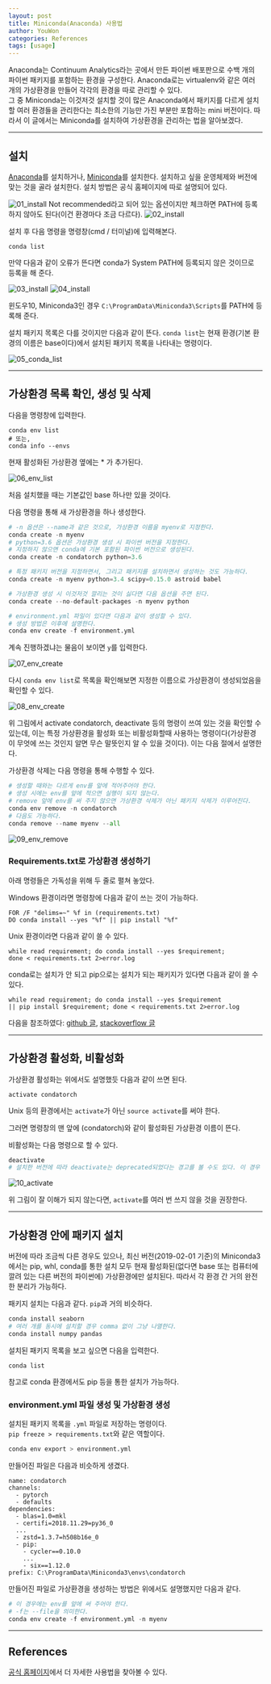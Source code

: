 ```yaml
---
layout: post
title: Miniconda(Anaconda) 사용법
author: YouWon
categories: References
tags: [usage]
---
```


Anaconda는 Continuum Analytics라는 곳에서 만든 파이썬 배포판으로 수백 개의 파이썬 패키지를 포함하는 환경을 구성한다. Anaconda로는 virtualenv와 같은 여러 개의 가상환경을 만들어 각각의 환경을 따로 관리할 수 있다.  
그 중 Miniconda는 이것저것 설치할 것이 많은 Anaconda에서 패키지를 다르게 설치할 여러 환경들을 관리한다는 최소한의 기능만 가진 부분만 포함하는 mini 버전이다. 따라서 이 글에서는 Miniconda를 설치하여 가상환경을 관리하는 법을 알아보겠다.

---

## 설치

[Anaconda](https://www.anaconda.com/distribution/#download-section)를 설치하거나, [Miniconda](https://conda.io/en/latest/miniconda.html)를 설치한다. 설치하고 싶을 운영체제와 버전에 맞는 것을 골라 설치한다. 설치 방법은 공식 홈페이지에 따로 설명되어 있다.

![01_install](/public/img/conda/2019-02-01-Miniconda-usage/01.PNG)
Not recommended라고 되어 있는 옵션이지만 체크하면 PATH에 등록하지 않아도 된다(이건 환경마다 조금 다르다).
![02_install](/public/img/conda/2019-02-01-Miniconda-usage/02.PNG)

설치 후 다음 명령을 명령창(cmd / 터미널)에 입력해본다.
```
conda list
```

만약 다음과 같이 오류가 뜬다면 conda가 System PATH에 등록되지 않은 것이므로 등록을 해 준다.

![03_install](/public/img/conda/2019-02-01-Miniconda-usage/03.PNG)
![04_install](/public/img/conda/2019-02-01-Miniconda-usage/04.PNG)

윈도우10, Miniconda3인 경우 `C:\ProgramData\Miniconda3\Scripts`를 PATH에 등록해 준다.

설치 패키지 목록은 다를 것이지만 다음과 같이 뜬다. `conda list`는 현재 환경(기본 환경의 이름은 base이다)에서 설치된 패키지 목록을 나타내는 명령이다.

![05_conda_list](/public/img/conda/2019-02-01-Miniconda-usage/05.PNG)

---

## 가상환경 목록 확인, 생성 및 삭제

다음을 명령창에 입력한다.
```
conda env list
# 또는,
conda info --envs
```

현재 활성화된 가상환경 옆에는 * 가 추가된다.

![06_env_list](/public/img/conda/2019-02-01-Miniconda-usage/06.PNG)

처음 설치했을 때는 기본값인 base 하나만 있을 것이다. 

다음 명령을 통해 새 가상환경을 하나 생성한다.
```python
# -n 옵션은 --name과 같은 것으로, 가상환경 이름을 myenv로 지정한다.
conda create -n myenv
# python=3.6 옵션은 가상환경 생성 시 파이썬 버전을 지정한다.
# 지정하지 않으면 conda에 기본 포함된 파이썬 버전으로 생성된다.
conda create -n condatorch python=3.6

# 특정 패키지 버전을 지정하면서, 그리고 패키지를 설치하면서 생성하는 것도 가능하다.
conda create -n myenv python=3.4 scipy=0.15.0 astroid babel

# 가상환경 생성 시 이것저것 깔리는 것이 싫다면 다음 옵션을 주면 된다.
conda create --no-default-packages -n myenv python

# environment.yml 파일이 있다면 다음과 같이 생성할 수 있다.
# 생성 방법은 이후에 설명한다.
conda env create -f environment.yml
```

계속 진행하겠냐는 물음이 보이면 `y`를 입력한다.

![07_env_create](/public/img/conda/2019-02-01-Miniconda-usage/07.PNG)

다시 `conda env list`로 목록을 확인해보면 지정한 이름으로 가상환경이 생성되었음을 확인할 수 있다.

![08_env_create](/public/img/conda/2019-02-01-Miniconda-usage/08.PNG)

위 그림에서 activate condatorch, deactivate 등의 명령이 쓰여 있는 것을 확인할 수 있는데, 이는 특정 가상환경을 활성화 또는 비활성화할때 사용하는 명령이다(가상환경이 무엇에 쓰는 것인지 알면 무슨 말뜻인지 알 수 있을 것이다). 이는 다음 절에서 설명한다.

가상환경 삭제는 다음 명령을 통해 수행할 수 있다.
```python
# 생성할 때와는 다르게 env를 앞에 적어주어야 한다.
# 생성 시에는 env를 앞에 적으면 실행이 되지 않는다.
# remove 앞에 env를 써 주지 않으면 가상환경 삭제가 아닌 패키지 삭제가 이루어진다.
conda env remove -n condatorch
# 다음도 가능하다.
conda remove --name myenv --all
```

![09_env_remove](/public/img/conda/2019-02-01-Miniconda-usage/09.PNG)


### Requirements.txt로 가상환경 생성하기

아래 명령들은 가독성을 위해 두 줄로 펼쳐 놓았다.

Windows 환경이라면 명령창에 다음과 같이 쓰는 것이 가능하다.
```
FOR /F "delims=~" %f in (requirements.txt) 
DO conda install --yes "%f" || pip install "%f"
```

Unix 환경이라면 다음과 같이 쓸 수 있다.
```
while read requirement; do conda install --yes $requirement; 
done < requirements.txt 2>error.log
```
conda로는 설치가 안 되고 pip으로는 설치가 되는 패키지가 있다면 다음과 같이 쓸 수 있다.
```
while read requirement; do conda install --yes $requirement 
|| pip install $requirement; done < requirements.txt 2>error.log
```

다음을 참조하였다: [github 글](https://gist.github.com/luiscape/19d2d73a8c7b59411a2fb73a697f5ed4), [stackoverflow 글](https://stackoverflow.com/questions/35802939/install-only-available-packages-using-conda-install-yes-file-requirements-t)

---

## 가상환경 활성화, 비활성화

가상환경 활성화는 위에서도 설명했듯 다음과 같이 쓰면 된다.
```
activate condatorch
```
Unix 등의 환경에서는 `activate`가 아닌 `source activate`를 써야 한다.

그러면 명령창의 맨 앞에 (condatorch)와 같이 활성화된 가상환경 이름이 뜬다.

비활성화는 다음 명령으로 할 수 있다.
```python
deactivate
# 설치한 버전에 따라 deactivate는 deprecated되었다는 경고를 볼 수도 있다. 이 경우 conda deactivate이다.
```

![10_activate](/public/img/conda/2019-02-01-Miniconda-usage/10.PNG)

위 그림이 잘 이해가 되지 않는다면, `activate`를 여러 번 쓰지 않을 것을 권장한다.

---

## 가상환경 안에 패키지 설치

버전에 따라 조금씩 다른 경우도 있으나, 최신 버전(2019-02-01 기준)의 Miniconda3에서는 pip, whl, conda를 통한 설치 모두 현재 활성화된(없다면 base 또는 컴퓨터에 깔려 있는 다른 버전의 파이썬에) 가상환경에만 설치된다. 따라서 각 환경 간 거의 완전한 분리가 가능하다.

패키지 설치는 다음과 같다. `pip`과 거의 비슷하다.
```python
conda install seaborn
# 여러 개를 동시에 설치할 경우 comma 없이 그냥 나열한다.
conda install numpy pandas
```

설치된 패키지 목록을 보고 싶으면 다음을 입력한다.
```
conda list
```

참고로 conda 환경에서도 pip 등을 통한 설치가 가능하다.


### environment.yml 파일 생성 및 가상환경 생성

설치된 패키지 목록을 `.yml` 파일로 저장하는 명령이다.  
`pip freeze > requirements.txt`와 같은 역할이다.
```python
conda env export > environment.yml
```

만들어진 파일은 다음과 비슷하게 생겼다.
```
name: condatorch
channels:
  - pytorch
  - defaults
dependencies:
  - blas=1.0=mkl
  - certifi=2018.11.29=py36_0
  ...
  - zstd=1.3.7=h508b16e_0
  - pip:
    - cycler==0.10.0
    ...
    - six==1.12.0
prefix: C:\ProgramData\Miniconda3\envs\condatorch
```

만들어진 파일로 가상환경을 생성하는 방법은 위에서도 설명했지만 다음과 같다.
```python
# 이 경우에는 env를 앞에 써 주어야 한다.
# -f는 --file을 의미한다.
conda env create -f environment.yml -n myenv
```


---

## References

[공식 홈페이지](https://conda.io/projects/conda/en/latest/user-guide/tasks/manage-environments.html)에서 더 자세한 사용법을 찾아볼 수 있다.
